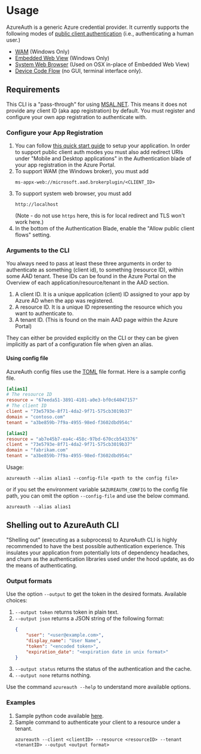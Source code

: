 # Usage
AzureAuth is a generic Azure credential provider. It currently supports the following modes of [public client authentication](https://docs.microsoft.com/en-us/azure/active-directory/develop/msal-client-applications) (i.e., authenticating a human user.)
* [WAM](https://docs.microsoft.com/en-us/azure/active-directory/develop/scenario-desktop-acquire-token-wam) (Windows Only)
* [Embedded Web View](https://docs.microsoft.com/en-us/azure/active-directory/develop/msal-net-web-browsers) (Windows Only)
* [System Web Browser](https://docs.microsoft.com/en-us/azure/active-directory/develop/msal-net-web-browsers) (Used on OSX in-place of Embedded Web View)
* [Device Code Flow](https://github.com/AzureAD/microsoft-authentication-library-for-dotnet/wiki/Device-Code-Flow) (no GUI, terminal interface only).

## Requirements
This CLI is a "pass-through" for using [MSAL.NET](https://github.com/AzureAD/microsoft-authentication-library-for-dotnet). This means it does not provide any client ID (aka app registration) by default. You must register and configure your own app registration to authenticate with.

### Configure your App Registration
1. You can follow [this quick start guide](https://docs.microsoft.com/en-us/azure/active-directory/develop/quickstart-register-app) to setup your application.
In order to support public client auth modes you must also add redirect URIs under "Mobile and Desktop applications" in the Authentication blade of your app registration in the Azure Portal.
2. To support WAM (the Windows broker), you must add
   ```
   ms-appx-web://microsoft.aad.brokerplugin/<CLIENT_ID>
   ```
3. To support system web browser, you must add
   ```
   http://localhost
   ```
   (Note - do not use `https` here, this is for local redirect and TLS won't work here.)
4. In the bottom of the Authentication Blade, enable the "Allow public client flows" setting.

### Arguments to the CLI
You always need to pass at least these three arguments in order to authenticate as something (client id), to something (resource ID), within some AAD tenant. These IDs can be found in the Azure Portal on the Overview of each application/resource/tenant in the AAD section. 
1. A client ID. It is a unique application (client) ID assigned to your app by Azure AD when the app was registered.
2. A resource ID. It is a unique ID representing the resource which you want to authenticate to.
3. A tenant ID. (This is found on the main AAD page within the Azure Portal)

They can either be provided explicitly on the CLI or they can be given implicitly as part of a configuration file when given an alias.

#### Using config file
AzureAuth config files use the [TOML](https://toml.io/en/) file format. Here is a sample config file.

```toml
[alias1]
# The resource ID
resource = "67eeda51-3891-4101-a0e3-bf0c64047157"
# The client ID
client = "73e5793e-8f71-4da2-9f71-575cb3019b37"
domain = "contoso.com"
tenant = "a3be859b-7f9a-4955-98ed-f3602dbd954c"

[alias2]
resource = "ab7e45b7-ea4c-458c-97bd-670ccb543376"
client = "73e5793e-8f71-4da2-9f71-575cb3019b37"
domain = "fabrikam.com"
tenant = "a3be859b-7f9a-4955-98ed-f3602dbd954c"
```

Usage:
```
azureauth --alias alias1 --config-file <path to the config file>
```

or if you set the environment variable `$AZUREAUTH_CONFIG` to the config file path, you can omit the option `--config-file` and use the below command.

```
azureauth --alias alias1
```

## Shelling out to AzureAuth CLI
"Shelling out" (executing as a subprocess) to AzureAuth CLI is highly recommended to have the best possible authentication experience. 
This insulates your application from potentially lots of dependency headaches, and churn as the authentication libraries used under the hood update, as do the means of authenticating.

### Output formats
Use the option `--output` to get the token in the desired formats. Available choices:
1. `--output token` returns token in plain text.
2. `--output json` returns a JSON string of the following format:
    ```json
    {
        "user": "<user@example.com>",
        "display_name": "User Name",
        "token": "<encoded token>",
        "expiration_date": "<expiration date in unix format>"
    }
    ```
3. `--output status` returns the status of the authentication and the cache.
4. `--output none` returns nothing.

Use the command `azureauth --help` to understand more available options.

### Examples
1. Sample python code available [here](../examples/python/).
2. Sample command to authenticate your client to a resource under a tenant. 
    ```
    azureauth --client <clientID> --resource <resourceID> --tenant <tenantID> --output <output format>
    ```